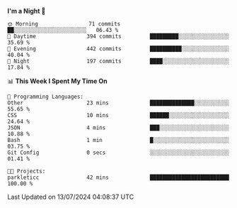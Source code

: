 <!--START_SECTION:waka-->
**I'm a Night 🦉** 

```text
🌞 Morning                71 commits          ██░░░░░░░░░░░░░░░░░░░░░░░   06.43 % 
🌆 Daytime                394 commits         █████████░░░░░░░░░░░░░░░░   35.69 % 
🌃 Evening                442 commits         ██████████░░░░░░░░░░░░░░░   40.04 % 
🌙 Night                  197 commits         ████░░░░░░░░░░░░░░░░░░░░░   17.84 % 
```


📊 **This Week I Spent My Time On** 

```text
💬 Programming Languages: 
Other                    23 mins             ██████████████░░░░░░░░░░░   55.65 % 
CSS                      10 mins             ██████░░░░░░░░░░░░░░░░░░░   24.64 % 
JSON                     4 mins              ███░░░░░░░░░░░░░░░░░░░░░░   10.88 % 
Bash                     1 min               █░░░░░░░░░░░░░░░░░░░░░░░░   03.75 % 
Git Config               0 secs              ░░░░░░░░░░░░░░░░░░░░░░░░░   01.41 % 

🐱‍💻 Projects: 
parkleticc               42 mins             █████████████████████████   100.00 % 
```


 Last Updated on 13/07/2024 04:08:37 UTC
<!--END_SECTION:waka-->
